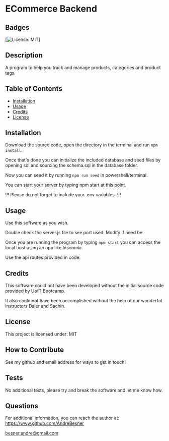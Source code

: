 # ECommerce Backend

## Badges
[![License: MIT](https://img.shields.io/badge/License-MIT-yellow.svg)]

## Description

A program to help you track and manage products, categories and product tags.

## Table of Contents

- [Installation](#installation)
- [Usage](#usage)
- [Credits](#credits)
- [License](#license)

## Installation

Download the source code, open the directory in the terminal and run `npm install`. 

Once that's done you can initialize the included database and seed files by opening sql and sourcing the schema.sql in the database folder. 

Now you can seed it by running `npm run seed` in powershell/terminal. 

You can start your server by typing npm start at this point. 

!!! Please do not forget to include your .env variables. !!! 


## Usage

Use this software as you wish.

Double check the server.js file to see port used. Modify if need be. 

Once you are running the program by typing `npm start` you can access the local host using an app like Insomnia.

Use the api routes provided in code.


## Credits

This software could not have been developed without the initial source code provided by UofT Bootcamp. 

It also could not have been accomplished without the help of our wonderful instructors Daler and Sachin.

## License
    
This project is licensed under: MIT


## How to Contribute

See my github and email address for ways to get in touch!


## Tests

No additional tests, please try and break the software and let me know how.


## Questions

For additional information, you can reach the author at: 
https://www.github.com/AndreBesner

besner.andre@gmail.com


